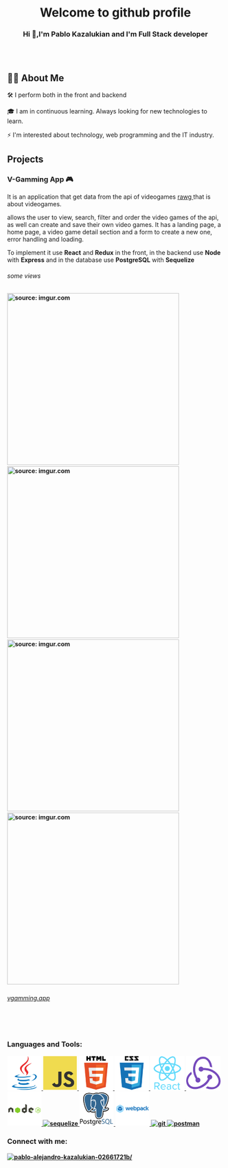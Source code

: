 

<h1 align="center">Welcome to github profile </h1>
<h3 align="center">Hi 👋,I'm Pablo Kazalukian and I'm Full Stack developer </h3>


<br/><br/>
<h2>👨‍💻 About Me</h2>

<p>🛠 I perform both in the front and backend </p>
<p>🎓  I am in continuous learning. Always looking for new technologies to learn.</p>
<p>⚡ I'm interested about technology, web programming and the IT industry. </p>

<h2>Projects  </h2>

<h3>V-Gamming App 🎮</h3>

<p> It is an application that get data from the api of videogames <a href="https://rawg.io/apidocs" target="_blank" rel="noreferrer"> rawg </a> that is about videogames.<br/>
 </p><p> allows the user to view, search, filter and order the video games of the api, as well can create and save their own video games.
  It has a landing page, a home page, a video game detail section and a form to create a new one, error handling and loading.<br/>
<p> To implement it use <b>React</b> and <b>Redux</b> in the front, in the backend use <b>Node</b> with <b>Express</b> and in the database use <b>PostgreSQL</b> with <b>Sequelize<b></p>  
</p>
  <h6>some views </h6>
  <div>
  <a href="https://imgur.com/jXk7q75.png"><img src="https://i.imgur.com/jXk7q75.png" title="source: imgur.com" width="400" height="400" /></a>
  <a href="https://imgur.com/XI5hPVF.png"><img src="https://i.imgur.com/XI5hPVF.png" title="source: imgur.com" width="400" height="400" /></a>
  <a href="https://imgur.com/zdZPQzi.png"><img src="https://i.imgur.com/zdZPQzi.png" title="source: imgur.com" width="400" height="400" /></a>
  <a href="https://imgur.com/xP1iMRE.png"><img src="https://i.imgur.com/xP1iMRE.png" title="source: imgur.com" width="400" height="400" /></a>
  <div>
   <h6><a href="https://vgamming.vercel.app/" target="_blank" rel="noreferrer">vgamming.app</a></h6>
<br/> <br/>

<h3 align="left">Languages and Tools: </h3>
<p align="left"> 
  
   <a href="https://www.java.com" target="_blank" rel="noreferrer"> <img src="https://raw.githubusercontent.com/devicons/devicon/master/icons/java/java-original.svg" alt="java" width="80" height="80"/> </a>   <a href="https://developer.mozilla.org/en-US/docs/Web/JavaScript" target="_blank" rel="noreferrer"> <img src="https://raw.githubusercontent.com/devicons/devicon/master/icons/javascript/javascript-original.svg" alt="javascript" width="80" height="80"/> </a> <a href="https://www.w3.org/html/" target="_blank" rel="noreferrer"> <img src="https://raw.githubusercontent.com/devicons/devicon/master/icons/html5/html5-original-wordmark.svg" alt="html5" width="80" height="80"/> </a>  <a href="https://www.w3schools.com/css/" target="_blank" rel="noreferrer"> <img src="https://raw.githubusercontent.com/devicons/devicon/master/icons/css3/css3-original-wordmark.svg" alt="css3" width="80" height="80"/> </a> <a href="https://reactjs.org/" target="_blank" rel="noreferrer"> <img src="https://raw.githubusercontent.com/devicons/devicon/master/icons/react/react-original-wordmark.svg" alt="react" width="80" height="80"/> </a> 
  <a href="https://redux.js.org" target="_blank" rel="noreferrer"> <img src="https://raw.githubusercontent.com/devicons/devicon/master/icons/redux/redux-original.svg" alt="redux" width="80" height="80"/> </a> <a href="https://nodejs.org" target="_blank" rel="noreferrer"> <img src="https://raw.githubusercontent.com/devicons/devicon/master/icons/nodejs/nodejs-original-wordmark.svg" alt="nodejs" width="80" height="80"/> </a> 
  <a href="https://sequelize.org/" target="_blank" rel="noreferrer"> <img src="https://seeklogo.com/images/S/sequelize-logo-9A5075DB9F-seeklogo.com.png" alt="sequelize" width="80" height="80"/> </a>
  <a href="https://www.postgresql.org" target="_blank" rel="noreferrer"> <img src="https://raw.githubusercontent.com/devicons/devicon/master/icons/postgresql/postgresql-original-wordmark.svg" alt="postgresql" width="80" height="80"/> </a> <a href="https://webpack.js.org" target="_blank" rel="noreferrer"> <img src="https://raw.githubusercontent.com/devicons/devicon/d00d0969292a6569d45b06d3f350f463a0107b0d/icons/webpack/webpack-original-wordmark.svg" alt="webpack" width="80" height="80"/> </a> <a href="https://git-scm.com/" target="_blank" rel="noreferrer"> <img src="https://www.vectorlogo.zone/logos/git-scm/git-scm-icon.svg" alt="git" width="80" height="80"/> </a>
  <a href="https://postman.com" target="_blank" rel="noreferrer"> <img src="https://www.vectorlogo.zone/logos/getpostman/getpostman-icon.svg" alt="postman" width="80" height="80"/> </a> 
</p>




<h3 align="left">Connect with me:</h3>
<p align="left">
<a href="https://linkedin.com/in/pablo-alejandro-kazalukian-02661721b/" target="blank"><img align="center" src="https://raw.githubusercontent.com/rahuldkjain/github-profile-readme-generator/master/src/images/icons/Social/linked-in-alt.svg" alt="pablo-alejandro-kazalukian-02661721b/" height="40" width="60" /></a>
 

<!--
**PabloKazalukian/PabloKazalukian** is a ✨ _special_ ✨ repository because its `README.md` (this file) appears on your GitHub profile.

Here are some ideas to get you started:

- 🔭 I’m currently working on ...
- 🌱 I’m currently learning ...
- 👯 I’m looking to collaborate on ...
- 🤔 I’m looking for help with ...
- 💬 Ask me about ...
- 📫 How to reach me: ...
- 😄 Pronouns: ...
- ⚡ Fun fact: ...
-->
